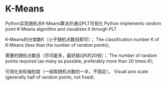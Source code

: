 # K-Means

Python实现随机点K-Means算法并通过PLT可视化
Python implements random point K-Means algorithm and visualizes it through PLT

K-Means的分类数K（小于随机点数目即可）；
The classification number K of K-Means (less than the number of random points);

需要的随机点数目（尽可能多，最好超过K的20倍）；
The number of random points required (as many as possible, preferably more than 20 times K);

可视化坐标轴刻度（一般取随机点数的一半，不固定）。
Visual axis scale (generally half of random points, not fixed).
